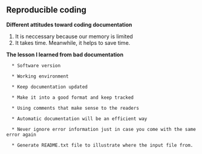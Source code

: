 ## Reproducible coding

**Different attitudes toward coding documentation**

  1. It is neccessary because our memory is limited
  2. It takes time. Meanwhile, it helps to save time.
  
**The lesson I learned from bad documentation**
      
      * Software version
      
      * Working environment
      
      * Keep documentation updated
      
      * Make it into a good format and keep tracked
      
      * Using comments that make sense to the readers
      
      * Automatic documentation will be an efficient way
      
      * Never ignore error information just in case you come with the same error again
      
      * Generate README.txt file to illustrate where the input file from.
